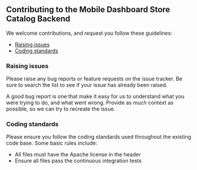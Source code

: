 ## Contributing to the Mobile Dashboard Store Catalog Backend

We welcome contributions, and request you follow these guidelines:

 * [Raising issues](#raising-issues)
 * [Coding standards](#coding-standards)


### Raising issues

Please raise any bug reports or feature requests on the issue tracker. Be sure to
search the list to see if your issue has already been raised.

A good bug report is one that make it easy for us to understand what you were
trying to do, and what went wrong. Provide as much context as possible, so we can try to recreate the issue.

### Coding standards

Please ensure you follow the coding standards used throughout the existing
code base. Some basic rules include:

 * All files must have the Apache license in the header
 * Ensure all files pass the continuous integration tests
